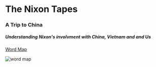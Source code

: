 # The Nixon Tapes  

### A Trip to China 

##### Understanding Nixon's involvment with China, Vietnam and and Us  

  

  

[Word Map](https://voyant-tools.org/tool/Cirrus/?visible=35&corpus=292e8b49b9b2094fcbb2a2015cc5d50e) 

  

  

![word map](https://user-images.githubusercontent.com/115831968/221277868-44fb579f-0c29-4519-860c-9230fa945782.png) 
